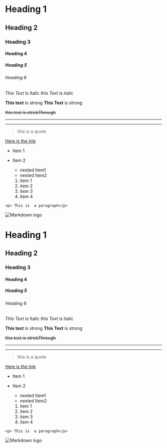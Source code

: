 <!-- Heading -->
# Heading 1
## Heading 2
### Heading 3
####  Heading 4
#####  Heading 5
###### Heading 6


<!-- Italic-->
*This Text* is Italic
_this Text_ is italic


<!--Strong-->
**This text** is strong
__This Text__ is strong

<!--Strickthrough-->
~~this text is strickThrough~~

<!--Horizontal Rule-->
---
___

<!--BlockQuote -->
>this is a quote

<!--Links-->
[Here is the link](http://www.google.com "Title")

<!--UL-->
* Item 1
* Item 2
  * nested Item1
  * nested Item2
  
  <!--OL-->
  1. item 1
  2. item 2
  2. item 3
  2. item 4
  
  
  <!--inline code block-->
 `<p> This is  a paragraph</p>`
 
 
 <!-- images-->
 ![Markdown logo](http://markdown-here.com/img/icon256.png)
 
 
 


<!-- Heading -->
# Heading 1
## Heading 2
### Heading 3
####  Heading 4
#####  Heading 5
###### Heading 6


<!-- Italic-->
*This Text* is Italic
_this Text_ is italic


<!--Strong-->
**This text** is strong
__This Text__ is strong

<!--Strickthrough-->
~~this text is strickThrough~~

<!--Horizontal Rule-->
---
___

<!--BlockQuote -->
>this is a quote

<!--Links-->
[Here is the link](http://www.google.com "Title")

<!--UL-->
* Item 1
* Item 2
  * nested Item1
  * nested Item2
  
  <!--OL-->
  1. item 1
  2. item 2
  2. item 3
  2. item 4
  
  
  <!--inline code block-->
 `<p> This is  a paragraph</p>`
 
 
 <!-- images-->
 ![Markdown logo](http://markdown-here.com/img/icon256.png)
 
 
 


